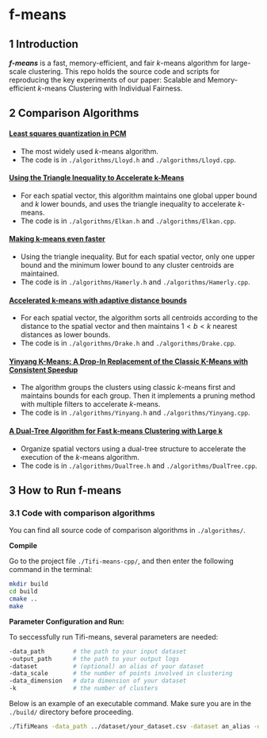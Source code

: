 # f-means
## 1 Introduction

***f-means*** is a fast, memory-efficient, and fair $k$-means algorithm for large-scale clustering. This repo holds the source code and scripts for reproducing the key experiments of our paper: Scalable and Memory-efficient $k$-means Clustering with Individual Fairness.


## 2 Comparison Algorithms

#### [Least squares quantization in PCM](https://hal.science/hal-04614938/document)

- The most widely used $k$-means algorithm.
- The code is in `./algorithms/Lloyd.h` and `./algorithms/Lloyd.cpp`. 

#### [Using the Triangle Inequality to Accelerate k-Means](https://cdn.aaai.org/ICML/2003/ICML03-022.pdf)

- For each spatial vector, this algorithm maintains one global upper bound and $k$ lower bounds, and uses the triangle inequality to accelerate $k$-means.
- The code is in `./algorithms/Elkan.h` and `./algorithms/Elkan.cpp`.

#### [Making k-means even faster](https://epubs.siam.org/doi/pdf/10.1137/1.9781611972801.12)

- Using the triangle inequality. But for each spatial vector, only one upper bound and the minimum lower bound to any cluster centroids are maintained.
- The code is in `./algorithms/Hamerly.h` and `./algorithms/Hamerly.cpp`.

#### [Accelerated k-means with adaptive distance bounds](http://opt.kyb.tuebingen.mpg.de/papers/opt2012_paper_13.pdf)

- For each spatial vector, the algorithm sorts all centroids according to the distance to the spatial vector and then maintains $1<b<k$ nearest distances as lower bounds.
- The code is in `./algorithms/Drake.h` and `./algorithms/Drake.cpp`.

#### [Yinyang K-Means: A Drop-In Replacement of the Classic K-Means with Consistent Speedup](https://proceedings.mlr.press/v37/ding15.pdf)

- The algorithm groups the clusters using classic $k$-means first and maintains bounds for each group. Then it implements a pruning method with multiple filters to accelerate $k$-means.
- The code is in `./algorithms/Yinyang.h` and `./algorithms/Yinyang.cpp`.


#### [A Dual-Tree Algorithm for Fast k-means Clustering with Large k](https://epubs.siam.org/doi/pdf/10.1137/1.9781611974973.34)

- Organize spatial vectors using a dual-tree structure to accelerate the execution of the $k$-means algorithm.
- The code is in `./algorithms/DualTree.h` and `./algorithms/DualTree.cpp`.

## 3 How to Run f-means

### 3.1 Code with comparison algorithms

You can find all source code of comparison algorithms in `./algorithms/`. 


**Compile**

Go to the project file `./Tifi-means-cpp/`, and then enter the following command in the terminal:

```sh
mkdir build
cd build
cmake ..
make
```

**Parameter Configuration and Run:**

To seccessfully run Tifi-means, several parameters are needed:

```sh
-data_path        # the path to your input dataset
-output_path      # the path to your output logs
-dataset          # (optional) an alias of your dataset
-data_scale       # the number of points involved in clustering
-data_dimension   # data dimension of your dataset
-k                # the number of clusters
```

Below is an example of an executable command. Make sure you are in the `./build/` directory before proceeding.

```sh
./TifiMeans -data_path ../dataset/your_dataset.csv -dataset an_alias -data_scale 1000000 -data_dimension 3 -k 200
```

